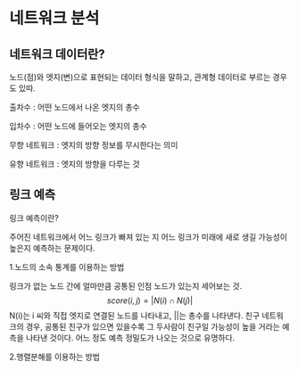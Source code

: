 # 네트워크 분석

## 네트워크 데이터란?

노드(점)와 엣지(변)으로 표현되는 데이터 형식을 말하고, 관계형 데이터로 부르는 경우도 있따. 

출차수 : 어떤 노드에서 나온 엣지의 총수 

입차수 : 어떤 노드에 들어오는 엣지의 총수

무향 네트워크 : 엣지의 방향 정보를 무시한다는 의미

유향 네트워크 : 엣지의 방향을 다루는 것



## 링크 예측

링크 예측이란?

주어진 네트워크에서 어느 링크가 빠져 있는 지 어느 링크가 미래에 새로 생길 가능성이 높은지 예측하는 문제이다. 



1.노드의 소속 통계를 이용하는 방법

링크가 없는 노드 간에 얼마만큼 공통된 인점 노드가 있는지 세어보는 것.
$$
score(i,j)=|N(i) ∩ N(j)|
$$
N(i)는 i 씨와 직접 엣지로 연결된 노드를 나타내고, ||는 총수를 나타낸다. 친구 네트워크의 경우, 공통된 친구가 있으면 있을수록 그 두사람이 친구일 가능성이 높을 거라는 예측을 나타낸 것이다. 어느 정도 예측 정밀도가 나오는 것으로 유명하다.



2.행렬분해를 이용하는 방법